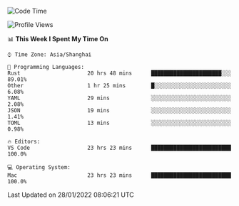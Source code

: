 <!--START_SECTION:waka-->
![Code Time](http://img.shields.io/badge/Code%20Time-961%20hrs%2018%20mins-blue)

![Profile Views](http://img.shields.io/badge/Profile%20Views-5-blue)

📊 **This Week I Spent My Time On** 

```text
⌚︎ Time Zone: Asia/Shanghai

💬 Programming Languages: 
Rust                     20 hrs 48 mins      ██████████████████████░░░   89.01% 
Other                    1 hr 25 mins        █░░░░░░░░░░░░░░░░░░░░░░░░   6.08% 
YAML                     29 mins             ░░░░░░░░░░░░░░░░░░░░░░░░░   2.08% 
JSON                     19 mins             ░░░░░░░░░░░░░░░░░░░░░░░░░   1.41% 
TOML                     13 mins             ░░░░░░░░░░░░░░░░░░░░░░░░░   0.98%

🔥 Editors: 
VS Code                  23 hrs 23 mins      █████████████████████████   100.0%

💻 Operating System: 
Mac                      23 hrs 23 mins      █████████████████████████   100.0%

```


 Last Updated on 28/01/2022 08:06:21 UTC
<!--END_SECTION:waka-->
